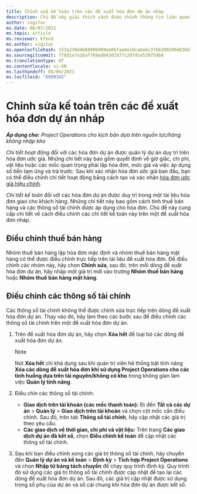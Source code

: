 ```yaml
---
title: Chỉnh sửa kế toán trên các đề xuất hóa đơn dự án nháp
description: Chủ đề này giải thích cách điều chỉnh thông tin liên quan đến kế toán trên một đề xuất hóa đơn nháp.
author: sigitac
ms.date: 06/07/2021
ms.topic: article
ms.reviewer: kfend
ms.author: sigitac
ms.openlocfilehash: 153a239d4b88906909ee0bfae8a18cabebc3766399290d83bb79f5d6375a942c
ms.sourcegitcommit: 7f8d1e7a16af769adb43d1877c28fdce53975db8
ms.translationtype: HT
ms.contentlocale: vi-VN
ms.lasthandoff: 08/06/2021
ms.locfileid: "6999342"
---
```

# <a name="correct-the-accounting-on-draft-project-invoice-proposals"></a>Chỉnh sửa kế toán trên các đề xuất hóa đơn dự án nháp

_**Áp dụng cho:** Project Operations cho kịch bản dựa trên nguồn lực/hàng không nhập kho_

*Chi tiết hoạt động* đối với các hóa đơn dự án được quản lý dự án duy trì trên hóa đơn ước giá. Những chi tiết này bao gồm quyết định về giờ giấc, chi phí, vật liệu hoặc các mốc quan trọng phải lập hóa đơn, mức giá và việc áp dụng số tiền tạm ứng và trả trước. Sau khi xác nhận hóa đơn ước giá ban đầu, bạn có thể điều chỉnh chi tiết hoạt động bằng cách tạo và xác nhận [hóa đơn ước giá hiệu chỉnh](../proforma-invoicing/corrective-invoices.md).

*Chi tiết kế toán* đối với các hóa đơn dự án được duy trì trong một tài liệu hóa đơn giao cho khách hàng. Những chi tiết này bao gồm cách tính thuế bán hàng và các thông số tài chính được áp dụng cho hóa đơn. Chủ đề này cung cấp chi tiết về cách điều chỉnh các chi tiết kế toán này trên một đề xuất hóa đơn nháp.

## <a name="adjust-sales-tax"></a>Điều chỉnh thuế bán hàng

Nhóm thuế bán hàng lập hóa đơn mặc định và nhóm thuế bán hàng mặt hàng có thể được điều chỉnh trực tiếp trên tài liệu đề xuất hóa đơn. Để điều chỉnh các nhóm này, hãy chọn **Chỉnh sửa**, sau đó, trên mỗi dòng đề xuất hóa đơn dự án, hãy nhập một giá trị mới vào trường **Nhóm thuế bán hàng** hoặc **Nhóm thuế bán hàng mặt hàng**.

## <a name="adjust-financial-dimensions"></a>Điều chỉnh các thông số tài chính

Các thông số tài chính không thể được chỉnh sửa trực tiếp trên dòng đề xuất hóa đơn dự án. Thay vào đó, hãy làm theo các bước sau để điều chỉnh các thông số tài chính trên một đề xuất hóa đơn dự án.

1. Trên đề xuất hóa đơn dự án, hãy chọn **Xóa hết** để loại bỏ các dòng đề xuất hóa đơn dự án.

    > [!NOTE]
    > Nút **Xóa hết** chỉ khả dụng sau khi quản trị viên hệ thống bật tính năng **Xóa các dòng đề xuất hóa đơn khi sử dụng Project Operations cho các tình huống dựa trên tài nguyên/không có kho** trong không gian làm việc **Quản lý tính năng**.

2. Điều chỉn các thông số tài chính:

    - **Giao dịch trên tài khoản (các mốc thanh toán):** Đi đến **Tất cả các dự án** \> **Quản lý** \> **Giao dịch trên tài khoản** và chọn cột mốc cần điều chỉnh. Sau đó, trên tab **Thông số tài chính**, hãy cập nhật các giá trị theo yêu cầu.
    - **Các giao dịch về thời gian, chi phí và vật liệu:** Trên trang **Các giao dịch dự án đã kết sổ**, chọn **Điều chỉnh kế toán** để cập nhật các thông số tài chính.

3. Sau khi bạn điều chỉnh xong các giá trị thông số tài chính, hãy chuyển đến **Quản lý dự án và kế toán** \> **Định kỳ** \> **Tích hợp Project Operations** và chọn **Nhập từ bảng tách chuyển** để chạy quy trình định kỳ. Quy trình đó sử dụng các giá trị thông số tài chính được cập nhật để tạo lại các dòng đề xuất hóa đơn dự án. Sau đó, các giá trị cập nhật được sử dụng trong sổ phụ của dự án và sổ cái chung khi hóa đơn dự án được kết sổ.
